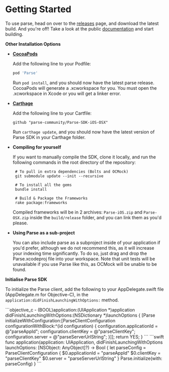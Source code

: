 # Getting Started

To use parse, head on over to the [releases][releases] page, and download the latest build.
And you're off! Take a look at the public [documentation][docs] and start building.

**Other Installation Options**

 - **[CocoaPods](https://cocoapods.org)**
 
   Add the following line to your Podfile:
   ```ruby
   pod 'Parse'
   ```
   Run `pod install`, and you should now have the latest parse release.  CocoaPods will generate a .xcworkspace for you.  You must open the .xcworkspace in Xcode or you will get a linker error.
    
    
 - **[Carthage](https://github.com/carthage/carthage)**
 
   Add the following line to your Cartfile:
   ```
   github "parse-community/Parse-SDK-iOS-OSX"
   ```
   Run `carthage update`, and you should now have the latest version of Parse SDK in your Carthage folder.

 - **Compiling for yourself**

    If you want to manually compile the SDK, clone it locally, and run the following commands in the root directory of the repository:

        # To pull in extra dependencies (Bolts and OCMock)
        git submodule update --init --recursive

        # To install all the gems
        bundle install

        # Build & Package the Frameworks
        rake package:frameworks

    Compiled frameworks will be in 2 archives: `Parse-iOS.zip` and `Parse-OSX.zip` inside the `build/release` folder, and you can link them as you'd please.

 - **Using Parse as a sub-project**

    You can also include parse as a subproject inside of your application if you'd prefer, although we do not recommend this, as it will increase your indexing time significantly. To do so, just drag and drop the Parse.xcodeproj file into your workspace. Note that unit tests will be unavailable if you use Parse like this, as OCMock will be unable to be found.

**Initialise Parse SDK**

To initialize the Parse client, add the following to your AppDelegate.swift file (AppDelegate.m for Objective-C), in the `application:didFinishLaunchingWithOptions:` method.

<div class="language-toggle" markdown="1">
```objective_c
- (BOOL)application:(UIApplication *)application didFinishLaunchingWithOptions:(NSDictionary *)launchOptions {
 [Parse initializeWithConfiguration:[ParseClientConfiguration configurationWithBlock:^(id<ParseMutableClientConfiguration> configuration) {
        configuration.applicationId = @"parseAppId";
        configuration.clientKey = @"parseClientKey";
        configuration.server = @"parseServerUrlString";
    }]];
	return YES;
}
```
```swift
func application(application: UIApplication, didFinishLaunchingWithOptions launchOptions: [NSObject: AnyObject]?) -> Bool {
        let parseConfig = ParseClientConfiguration {
            $0.applicationId = "parseAppId"
            $0.clientKey = "parseClientKey"
            $0.server = "parseServerUrlString"
        }
        Parse.initialize(with: parseConfig)
}
```
</div>

[releases]: https://github.com/parse-community/Parse-SDK-iOS-OSX/releases
[docs]: http://docs.parseplatform.org/ios/guide
